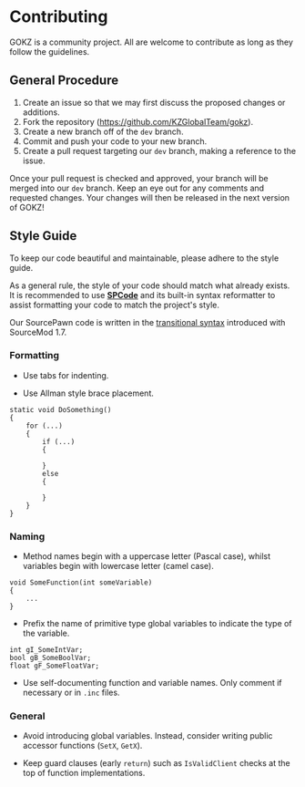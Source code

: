 # Contributing

GOKZ is a community project. All are welcome to contribute as long as they follow the guidelines.

## General Procedure

 1. Create an issue so that we may first discuss the proposed changes or additions.
 2. Fork the repository (https://github.com/KZGlobalTeam/gokz).
 3. Create a new branch off of the `dev` branch.
 4. Commit and push your code to your new branch.
 5. Create a pull request targeting our `dev` branch, making a reference to the issue.

Once your pull request is checked and approved, your branch will be merged into our `dev` branch. Keep an eye out for any comments and requested changes. Your changes will then be released in the next version of GOKZ!

## Style Guide

To keep our code beautiful and maintainable, please adhere to the style guide.

As a general rule, the style of your code should match what already exists. It is recommended to use [**SPCode**](https://github.com/SPCodeOrg/SPCode) and its built-in syntax reformatter to assist formatting your code to match the project's style.

Our SourcePawn code is written in the [transitional syntax](https://wiki.alliedmods.net/SourcePawn_Transitional_Syntax) introduced with SourceMod 1.7.

### Formatting

* Use tabs for indenting.

* Use Allman style brace placement.
```
static void DoSomething()
{
	for (...)
	{
		if (...)
		{
		
		}
		else
		{

		}
	}
}
```

### Naming

* Method names begin with a uppercase letter (Pascal case), whilst variables begin with lowercase letter (camel case).
```
void SomeFunction(int someVariable)
{
	...
}
```

* Prefix the name of primitive type global variables to indicate the type of the variable.
```
int gI_SomeIntVar;
bool gB_SomeBoolVar;
float gF_SomeFloatVar;
```

* Use self-documenting function and variable names. Only comment if necessary or in `.inc` files.

### General

* Avoid introducing global variables. Instead, consider writing public accessor functions (`SetX`, `GetX`).

* Keep guard clauses (early `return`) such as `IsValidClient` checks at the top of function implementations.
